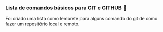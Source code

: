 ### Lista de comandos básicos para GIT e GITHUB  :door:





Foi criado uma lista como lembrete para alguns comando do git de como fazer um repositório local e remoto.









